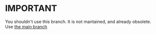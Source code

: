 # IMPORTANT
You shouldn't use this branch. It is not mantained, and already obsolete. Use [the main branch](https://github.com/Dartypier/django_social)
